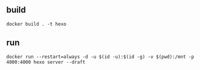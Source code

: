 
## build
```
docker build . -t hexo
```

## run

```
docker run --restart=always -d -u $(id -u):$(id -g) -v $(pwd):/mnt -p 4000:4000 hexo server --draft
```

